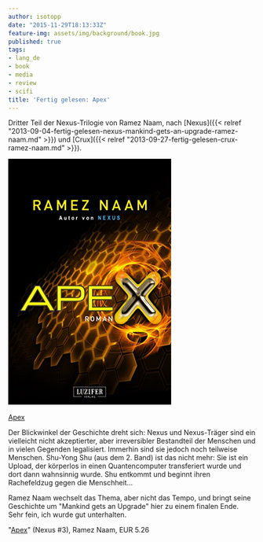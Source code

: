 ```yaml
---
author: isotopp
date: "2015-11-29T18:13:33Z"
feature-img: assets/img/background/book.jpg
published: true
tags:
- lang_de
- book
- media
- review
- scifi
title: 'Fertig gelesen: Apex'
---
```

Dritter Teil der Nexus-Trilogie von Ramez Naam, nach [Nexus]({{< relref "2013-09-04-fertig-gelesen-nexus-mankind-gets-an-upgrade-ramez-naam.md" >}}) und [Crux]({{< relref "2013-09-27-fertig-gelesen-crux-ramez-naam.md" >}}).

[![](/uploads/2015/11/apex.jpg)](https://www.amazon.de/gp/product/B076H478T2)

[Apex](https://www.amazon.de/gp/product/B076H478T2)

Der Blickwinkel der Geschichte dreht sich: Nexus und Nexus-Träger sind ein vielleicht nicht akzeptierter, aber irreversibler Bestandteil der Menschen und in vielen Gegenden legalisiert. Immerhin sind sie jedoch noch teilweise Menschen. Shu-Yong Shu (aus dem 2. Band) ist das nicht mehr: Sie ist ein Upload, der körperlos in einen Quantencomputer transferiert wurde und dort dann wahnsinnig wurde. Shu entkommt und beginnt ihren Rachefeldzug gegen die Menschheit…

Ramez Naam wechselt das Thema, aber nicht das Tempo, und bringt seine Geschichte um "Mankind gets an Upgrade" hier zu einem finalen Ende. Sehr fein, ich wurde gut unterhalten.

"[Apex](https://www.amazon.de/gp/product/B076H478T2)" (Nexus #3), Ramez Naam, EUR 5.26
